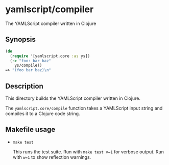 yamlscript/compiler
===================

The YAMLScript compiler written in Clojure


## Synopsis

```clj
(do
  (require '[yamlscript.core :as ys])
  (-> "foo: bar baz"
    ys/compile))
=> "(foo bar baz)\n"
```


## Description

This directory builds the YAMLScript compiler written in Clojure.

The `yamlscript.core/compile` function takes a YAMLScript input string and
compiles it to a Clojure code string.


## Makefile usage

* `make test`

  This runs the test suite.
  Run with `make test v=1` for verbose output.
  Run with `w=1` to show reflection warnings.
